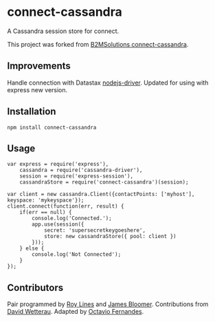 # connect-cassandra
A Cassandra session store for connect.

This project was forked from [B2MSolutions connect-cassandra](https://github.com/B2MSolutions/connect-cassandra).

## Improvements
 Handle connection with Datastax [nodejs-driver](https://github.com/datastax/nodejs-driver).
 Updated for using with express new version.

## Installation
	npm install connect-cassandra

## Usage
	var express = require('express'),
		cassandra = require('cassandra-driver'),
		session = require('express-session'),
    	cassandraStore = require('connect-cassandra')(session);

	var client = new cassandra.Client({contactPoints: ['myhost'], keyspace: 'mykeyspace'});
	client.connect(function(err, result) {
    	if(err == null) {
        	console.log('Connected.');
        	app.use(session({
            	secret: 'supersecretkeygoeshere',
            	store: new cassandraStore({ pool: client })
        	}));
    	} else {
        	console.log('Not Connected');
    	}
	});

## Contributors
 Pair programmed by [Roy Lines](http://roylines.co.uk) and [James Bloomer](https://github.com/jamesbloomer).
 Contributions from [David Wetterau](https://github.com/dwetterau).
 Adapted by [Octavio Fernandes](http://github.com/octaviofernands).